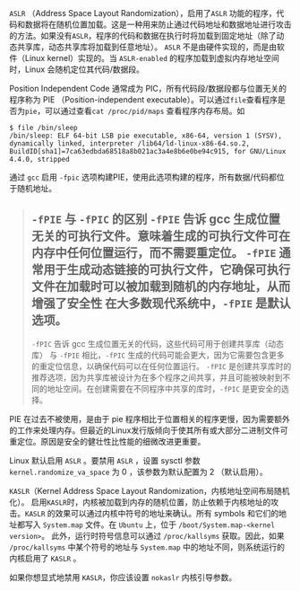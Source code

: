 `ASLR` （Address Space Layout Randomization），启用了`ASLR` 功能的程序，代码和数据将在随机位置加载。这是一种用来防止通过代码地址和数据地址进行攻击的方法。如果没有`ASLR`，程序的代码和数据在执行时将加载到固定地址（除了动态共享库，动态共享库将加载到任意地址）。
`ASLR` 不是由硬件实现的，而是由软件（Linux kernel）实现的。当 `ASLR-enabled` 的程序加载到虚拟内存地址空间时，Linux 会随机定位其代码/数据段。

Position Independent Code 通常成为 PIC，所有代码段/数据段都与位置无关的程序称为 PIE （Position-independent executable）。可以通过`file`查看程序是否为`pie`，可以通过查看`cat /proc/pid/maps` 查看程序内存布局。如
``` shell
$ file /bin/sleep
/bin/sleep: ELF 64-bit LSB pie executable, x86-64, version 1 (SYSV), dynamically linked, interpreter /lib64/ld-linux-x86-64.so.2, BuildID[sha1]=7ca63edbda68518a8b021ac3a4e8b6e0be94c915, for GNU/Linux 4.4.0, stripped
```
通过 `gcc` 启用 `-fpic` 选项构建PIE，使用此选项构建的程序，所有数据/代码都位于随机地址。
>`-fPIE` 与 `-fPIC` 的区别
>`-fPIE` 告诉 gcc 生成位置无关的可执行文件。意味着生成的可执行文件可在内存中任何位置运行，而不需要重定位。
>`-fPIE` 通常用于生成动态链接的可执行文件，它确保可执行文件在加载时可以被加载到随机的内存地址，从而增强了安全性
>在大多数现代系统中，`-fPIE` 是默认选项。
>---
>`-fPIC` 告诉 gcc 生成位置无关的代码，这些代码可用于创建共享库（动态库）
> 与 `-fPIE` 相比，`-fPIC` 生成的代码可能会更大，因为它需要包含更多的重定位信息，以确保代码可以在任何位置运行。
> `-fPIC` 是创建共享库时的推荐选项，因为共享库被设计为在多个程序之间共享，并且可能被映射到不同的地址空间。在创建需要在不同程序中共享的库时，`-fPIC` 是更安全的选择。

PIE 在过去不被使用，是由于 pie 程序相比于位置相关的程序更慢，因为需要额外的工作来处理内存。但最近的Linux发行版倾向于使其所有或大部分二进制文件可重定位。原因是安全的健壮性比性能的细微改进更重要。

Linux 默认启用 `ASLR` 。要禁用 `ASLR` ，设置 sysctl 参数 `kernel.randomize_va_space` 为 0 ，该参数为默认配置为 2 （默认启用）。

`KASLR`（Kernel Address Space Layout Randomization，内核地址空间布局随机化）。
启用`KASLR`时，内核被加载到内存的随机位置，防止依赖于内核地址的攻击。`KASLR` 的效果可以通过内核中符号的地址来确认。所有 symbols 和它们的地址都写入 `System.map` 文件。在 `Ubuntu` 上，位于 `/boot/System.map-<kernel version>`。 此外，运行时符号信息可以通过 `/proc/kallsyms` 获取。因此，如果 `/proc/kallsyms` 中某个符号的地址与 `System.map` 中的地址不同，则系统运行的内核启用了 `KASLR` 。

如果你想显式地禁用 `KASLR`，你应该设置 `nokaslr` 内核引导参数。